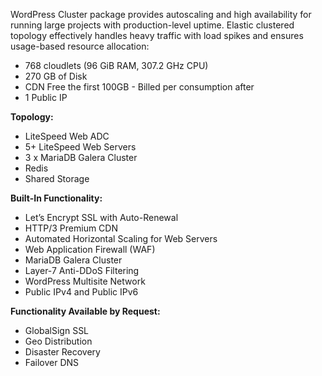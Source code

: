 WordPress Cluster package provides autoscaling and high availability for running large projects with production-level uptime. Elastic clustered topology effectively handles heavy traffic with load spikes and ensures usage-based resource allocation:

* 768 cloudlets (96 GiB RAM, 307.2 GHz CPU)
* 270 GB of Disk
* CDN Free the first 100GB - Billed per consumption after
* 1 Public IP

**Topology:** 

* LiteSpeed Web ADC
* 5+ LiteSpeed Web Servers 
* 3 x MariaDB Galera Cluster 
* Redis 
* Shared Storage

**Built-In Functionality:**

* Let’s Encrypt SSL with Auto-Renewal
* HTTP/3 Premium CDN
* Automated Horizontal Scaling for Web Servers
* Web Application Firewall (WAF)
* MariaDB Galera Cluster
* Layer-7 Anti-DDoS Filtering
* WordPress Multisite Network
* Public IPv4 and Public IPv6

**Functionality Available by Request:**
* GlobalSign SSL
* Geo Distribution
* Disaster Recovery
* Failover DNS 

